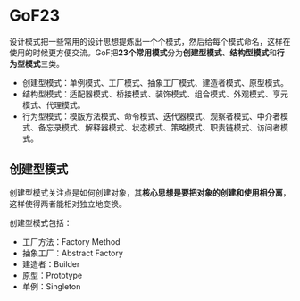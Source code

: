 # GoF23

设计模式把一些常用的设计思想提炼出一个个模式，然后给每个模式命名，这样在使用的时候更方便交流。GoF把**23个常用模式**分为**创建型模式**、**结构型模式**和**行为型模式**三类。

* 创建型模式：单例模式、工厂模式、抽象工厂模式、建造者模式、原型模式。
* 结构型模式：适配器模式、桥接模式、装饰模式、组合模式、外观模式、享元模式、代理模式。
* 行为型模式：模版方法模式、命令模式、迭代器模式、观察者模式、中介者模式、备忘录模式、解释器模式、状态模式、策略模式、职责链模式、访问者模式。

## 创建型模式

创建型模式关注点是如何创建对象，其**核心思想是要把对象的创建和使用相分离**，这样使得两者能相对独立地变换。

创建型模式包括：

- 工厂方法：Factory Method
- 抽象工厂：Abstract Factory
- 建造者：Builder
- 原型：Prototype
- 单例：Singleton